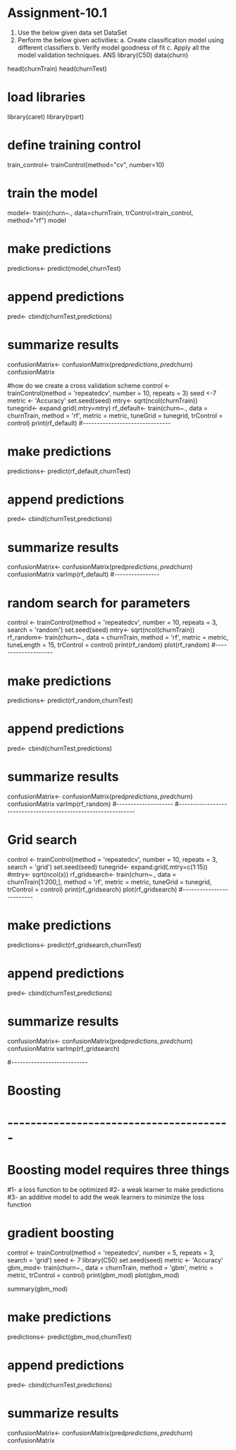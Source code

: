 # Assignment-10.1
1. Use the below given data set
DataSet
2. Perform the below given activities:
a. Create classification model using different classifiers
b. Verify model goodness of fit
c. Apply all the model validation techniques.
ANS
library(C50)
data(churn)

head(churnTrain)
head(churnTest)
# load libraries
library(caret)
library(rpart)

# define training control
train_control<- trainControl(method="cv", number=10)

# train the model 
model<- train(churn~., data=churnTrain, trControl=train_control, method="rf")
model
# make predictions
predictions<- predict(model,churnTest)

# append predictions
pred<- cbind(churnTest,predictions)

# summarize results
confusionMatrix<- confusionMatrix(pred$predictions,pred$churn)
confusionMatrix

#how do we create a cross validation scheme
control <- trainControl(method = 'repeatedcv',
                        number = 10,
                        repeats = 3)
seed <-7
metric <- 'Accuracy'
set.seed(seed)
mtry<- sqrt(ncol(churnTrain))
tunegrid<- expand.grid(.mtry=mtry)
rf_default<- train(churn~., 
                    data = churnTrain,
                    method = 'rf',
                    metric = metric,
tuneGrid = tunegrid,
trControl = control)
print(rf_default)
#-------------------------------
# make predictions
predictions<- predict(rf_default,churnTest)

# append predictions
pred<- cbind(churnTest,predictions)

# summarize results
confusionMatrix<- confusionMatrix(pred$predictions,pred$churn)
confusionMatrix
varImp(rf_default)
#----------------
# random search for parameters
  control <- trainControl(method = 'repeatedcv',
                          number = 10,
                          repeats = 3,
                          search = 'random')
set.seed(seed)
mtry<- sqrt(ncol(churnTrain))
rf_random<- train(churn~., 
                   data = churnTrain,
                   method = 'rf',
                   metric = metric,
tuneLength = 15,
trControl = control)
print(rf_random)
plot(rf_random)
#--------------------
# make predictions
predictions<- predict(rf_random,churnTest)

# append predictions
pred<- cbind(churnTest,predictions)

# summarize results
confusionMatrix<- confusionMatrix(pred$predictions,pred$churn)
confusionMatrix
varImp(rf_random)
#--------------------
#--------------------------------------------------------------
# Grid search
  control <- trainControl(method = 'repeatedcv',
                          number = 10,
                          repeats = 3,
                          search = 'grid')
set.seed(seed)
tunegrid<- expand.grid(.mtry=c(1:15))
#mtry<- sqrt(ncol(x))
rf_gridsearch<- train(churn~., 
                       data = churnTrain[1:200,],
                       method = 'rf',
                       metric = metric,
tuneGrid = tunegrid,
trControl = control)
print(rf_gridsearch)
plot(rf_gridsearch)
#-------------------------
# make predictions
predictions<- predict(rf_gridsearch,churnTest)

# append predictions
pred<- cbind(churnTest,predictions)

# summarize results
confusionMatrix<- confusionMatrix(pred$predictions,pred$churn)
confusionMatrix
varImp(rf_gridsearch)

#---------------------------
  # Boosting
#  ---------------------------------------
  # Boosting model requires three things

  #1- a loss function to be optimized
  #2- a weak learner to make predictions
  #3- an additive model to add the weak learners to minimize the loss function

  # gradient boosting
  control <- trainControl(method = 'repeatedcv',
                          number = 5,
                          repeats = 3,
                          search = 'grid')
seed <- 7
library(C50)
set.seed(seed)
metric <- 'Accuracy'
gbm_mod<- train(churn~., 
                 data = churnTrain,
                 method = 'gbm',
                 metric = metric,
trControl = control)
print(gbm_mod)
plot(gbm_mod)

summary(gbm_mod)

# make predictions
predictions<- predict(gbm_mod,churnTest)

# append predictions
pred<- cbind(churnTest,predictions)

# summarize results
confusionMatrix<- confusionMatrix(pred$predictions,pred$churn)
confusionMatrix
